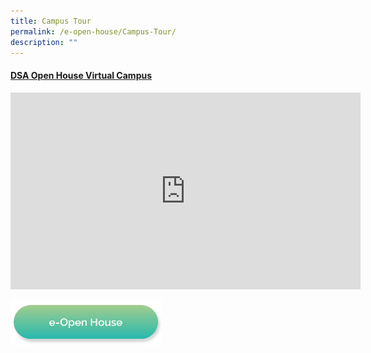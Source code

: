 ```yaml
---
title: Campus Tour
permalink: /e-open-house/Campus-Tour/
description: ""
---
```

#### [DSA Open House Virtual Campus](https://tinyurl.com/PRSSDSA)

<iframe width="560" height="315" src="https://www.youtube.com/embed/bPPkrSN0lh0" title="YouTube video player" frameborder="0" allow="accelerometer; autoplay; clipboard-write; encrypted-media; gyroscope; picture-in-picture; web-share" allowfullscreen=""></iframe>

<a href="/e-open-house/e-Open-House/"><img src="/images/Button/eopenhouse.png" style="width:48%"></a>